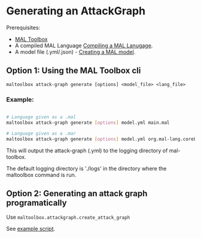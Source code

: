 # Generating an AttackGraph

Prerequisites:
- [MAL Toolbox](https://github.com/mal-lang/mal-toolbox)
- A compiled MAL Language [Compiling a MAL Lanugage](compile_language.md).
- A model file (.yml/.json) - [Creating a MAL model](create_model.md).

## Option 1: Using the MAL Toolbox cli

`maltoolbox attack-graph generate [options] <model_file> <lang_file>`

### Example:
```bash

# Language given as a .mal
maltoolbox attack-graph generate [options] model.yml main.mal

# Language given as a .mar
maltoolbox attack-graph generate [options] model.yml org.mal-lang.coreLang-1.0.0.mar

```

This will output the attack-graph (.yml) to the logging directory of mal-toolbox.

The default logging directory is './logs' in the directory where the maltoolbox command is run.

## Option 2: Generating an attack graph programatically

Use `maltoolbox.attackgraph.create_attack_graph`

See [example script](scripts/generate_attack_graph.py).
